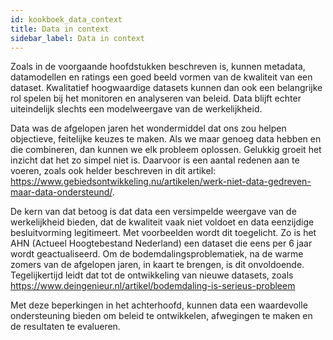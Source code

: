```yaml
---
id: kookboek_data_context
title: Data in context
sidebar_label: Data in context
---
```


Zoals in de voorgaande hoofdstukken beschreven is, kunnen metadata, datamodellen en ratings een goed beeld vormen van de kwaliteit van een dataset. Kwalitatief hoogwaardige datasets kunnen dan ook een belangrijke rol spelen bij het monitoren en analyseren van beleid. Data blijft echter uiteindelijk slechts een modelweergave van de werkelijkheid.

Data was de afgelopen jaren het wondermiddel dat ons zou helpen objectieve, feitelijke keuzes te maken. Als we maar genoeg data hebben en die combineren, dan kunnen we elk probleem oplossen. Gelukkig groeit het inzicht dat het zo simpel niet is. Daarvoor is een aantal redenen aan te voeren, zoals ook helder beschreven in dit artikel: https://www.gebiedsontwikkeling.nu/artikelen/werk-niet-data-gedreven-maar-data-ondersteund/. 

De kern van dat betoog is dat data een versimpelde weergave van de werkelijkheid bieden, dat de kwaliteit vaak niet voldoet en data eenzijdige besluitvorming legitimeert. Met voorbeelden wordt dit toegelicht. Zo is het AHN (Actueel Hoogtebestand Nederland) een dataset die eens per 6 jaar wordt geactualiseerd. Om de bodemdalingsproblematiek, na de warme zomers van de afgelopen jaren, in kaart te brengen, is dit onvoldoende. Tegelijkertijd leidt dat tot de ontwikkeling van nieuwe datasets, zoals https://www.deingenieur.nl/artikel/bodemdaling-is-serieus-probleem
    
Met deze beperkingen in het achterhoofd, kunnen data een waardevolle ondersteuning bieden om beleid te ontwikkelen, afwegingen te maken en de resultaten te evalueren.

 

